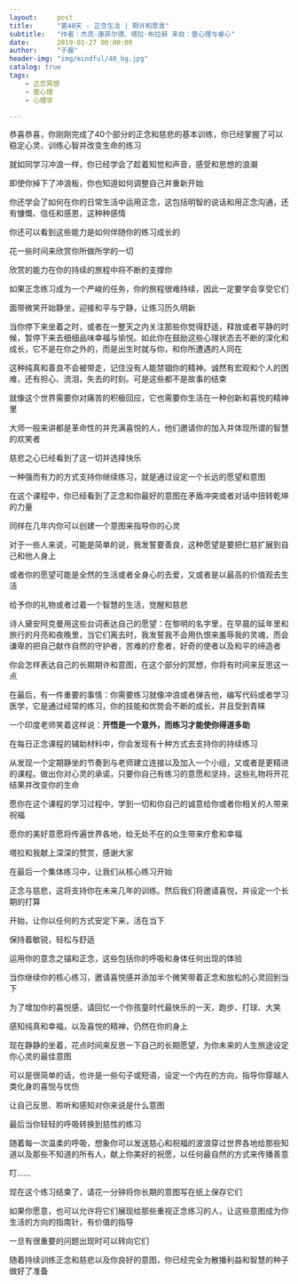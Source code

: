```yaml
---
layout:     post
title:      "第40天 - 正念生活 | 期许和愿景"
subtitle:   "作者：杰克·康菲尔德、塔拉·布拉赫 来自：壹心理与睿心"
date:       2019-01-27 00:00:00
author:     "于磊"
header-img: "img/mindful/40_bg.jpg"
catalog: true
tags:
    - 正念冥想
    - 壹心理
    - 心理学

---
```


恭喜恭喜，你刚刚完成了40个部分的正念和慈悲的基本训练，你已经掌握了可以稳定心灵、训练心智并改变生命的练习

就如同学习冲浪一样，你已经学会了趁着知觉和声音，感受和思想的浪潮

即使你掉下了冲浪板，你也知道如何调整自己并重新开始

你还学会了如何在你的日常生活中运用正念，这包括明智的说话和用正念沟通，还有慷慨、信任和感恩，这种种感情

你还可以看到这些能力是如何伴随你的练习成长的

花一些时间来欣赏你所做所学的一切

欣赏的能力在你的持续的旅程中将不断的支撑你

如果正念练习成为一个严峻的任务，你的旅程很难持续，因此一定要学会享受它们

面带微笑开始静坐，迎接和平与宁静，让练习历久明新

当你停下来坐着之时，或者在一整天之内关注那些你觉得舒适，释放或者平静的时候，暂停下来去细细品味幸福与愉悦。如此你在鼓励这些心理状态去不断的深化和成长，它不是在你之外的，而是出生时就与你，和你所遭遇的人同在

这种纯真和善良不会被带走，记住没有人能禁锢你的精神。诚然有宏观和个人的困难，还有担心、流泪，失去的时刻。可是这些都不是故事的结束

就像这个世界需要你对痛苦的积极回应，它也需要你生活在一种创新和喜悦的精神里

大师一般来讲都是革命性的并充满喜悦的人，他们邀请你的加入并体现所谓的智慧的欢笑者

慈悲之心已经看到了这一切并选择快乐

一种强而有力的方式支持你继续练习，就是通过设定一个长远的愿望和意图

在这个课程中，你已经看到了正念和你最好的意图在矛盾冲突或者对话中扭转乾坤的力量

同样在几年内你可以创建一个意图来指导你的心灵

对于一些人来说，可能是简单的说，我发誓要善良，这种愿望是要把仁慈扩展到自己和他人身上

或者你的愿望可能是全然的生活或者全身心的去爱，又或者是以最高的价值观去生活

给予你的礼物或者过着一个智慧的生活，觉醒和慈悲

诗人黛安阿克曼用这些台词表达自己的愿望：在黎明的名字里，在早晨的延年里和旅行的月亮和夜晚里，当它们离去时，我发誓我不会用仇恨来羞辱我的灵魂，而会谦卑的把自己献作自然的守护者，苦难的疗愈者，好奇的使者以及和平的缔造者

你会怎样表达自己的长期期许和意图，在这个部分的冥想，你将有时间来反思这一点

在最后，有一件重要的事情：你需要练习就像冲浪或者弹吉他，编写代码或者学习医学，它是通过经常的练习，你的技能和优势会不断的成长，并且受到青睐

一个印度老师笑着这样说：**开悟是一个意外，而练习才能使你得道多助**

在每日正念课程的辅助材料中，你会发现有十种方式去支持你的持续练习

从发现一个定期静坐的节奏到与老师建立连接以及加入一个小组，又或者是更精进的课程。做出你对心灵的承诺，只要你自己有练习的意愿和坚持，这些礼物将开花结果并改变你的生命

愿你在这个课程的学习过程中，学到一切和你自己的诚意给你或者你相关的人带来祝福

愿你的美好意愿将传遍世界各地，给无处不在的众生带来疗愈和幸福

塔拉和我献上深深的赞赏，感谢大家

在最后一个集体练习中，让我们从核心练习开始

正念与慈悲，这将支持你在未来几年的训练。然后我们将邀请喜悦，并设定一个长期的打算

开始，让你以任何的方式安定下来，活在当下

保持着敏锐，轻松与舒适

运用你的意念之锚和正念，这些包括你的呼吸和身体任何出现的体验

当你继续你的核心练习，邀请喜悦感并添加半个微笑带着正念和放松的心灵回到当下

为了增加你的喜悦感，请回忆一个你孩童时代最快乐的一天，跑步、打球、大笑

感知纯真和幸福，以及喜悦的精神，仍然在你的身上

现在静静的坐着，花点时间来反思一下自己的长期愿望，为你未来的人生旅途设定你心灵的最佳意图

可以是很简单的话，也许是一些句子或短语，设定一个内在的方向，指导你穿越人类化身的喜悦与忧伤

让自己反思、聆听和感知对你来说是什么意图

最后当你轻轻的呼吸转换到慈性的练习

随着每一次温柔的呼吸，想象你可以发送慈心和祝福的波浪穿过世界各地给那些知道以及那些不知道的所有人，献上你美好的祝愿，以任何最自然的方式来传播善意

叮......

现在这个练习结束了，请花一分钟将你长期的意图写在纸上保存它们

如果你愿意，也可以允许将它们展现给那些重视正念练习的人，让这些意图成为你生活的方向的指南针，有价值的指导

一旦有很重要的问题出现时可以转向它们

随着持续训练正念和慈悲以及你良好的意图，你已经完全为散播利益和智慧的种子做好了准备
